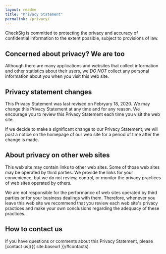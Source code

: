 ```yaml
---
layout: readme
title: "Privacy Statement"
permalink: /privacy/
---
```


CheckSig
is committed to protecting the privacy and
accuracy of confidential information to the extent possible,
subject to provisions of law.

## Concerned about privacy? We are too

Although there are many applications and websites that collect information and
other statistics about their users, we *DO NOT* collect any personal information
about you when you visit this web site.

## Privacy statement changes

This Privacy Statement was last revised on Febryary 18, 2020.
We may change this Privacy Statement at any time and for any reason.
We encourage you to review this Privacy Statement each time you visit the web site.

If we decide to make a significant change to our Privacy Statement, we will post a
notice on the homepage of our web site for a period of time after the change is made.

## About privacy on other web sites

This web site may contain links to other web sites. Some of those web sites may be
operated by third parties. We provide the links for your convenience, but we do
not review, control, or monitor the privacy practices of web sites operated by
others.

We are not responsible for the performance of web sites operated by third parties
or for your business dealings with them. Therefore, whenever you leave this web
site we recommend that you review each web site's privacy practices and make
your own conclusions regarding the adequacy of these practices.

## How to contact us

If you have questions or comments about this Privacy Statement, please
[contact us]({{ site.baseurl }}/#contacts).
